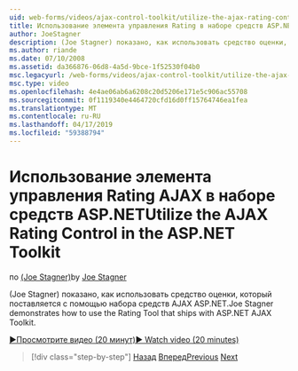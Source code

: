 ```yaml
---
uid: web-forms/videos/ajax-control-toolkit/utilize-the-ajax-rating-control-in-the-aspnet-toolkit
title: Использование элемента управления Rating в наборе средств ASP.NET AJAX | Документация Майкрософт
author: JoeStagner
description: (Joe Stagner) показано, как использовать средство оценки, который поставляется с помощью набора средств AJAX ASP.NET.
ms.author: riande
ms.date: 07/10/2008
ms.assetid: da366876-06d8-4a5d-9bce-1f52530f04b0
msc.legacyurl: /web-forms/videos/ajax-control-toolkit/utilize-the-ajax-rating-control-in-the-aspnet-toolkit
msc.type: video
ms.openlocfilehash: 4e4ae06ab6a6208c20d5206e171e5c906ac55708
ms.sourcegitcommit: 0f1119340e4464720cfd16d0ff15764746ea1fea
ms.translationtype: MT
ms.contentlocale: ru-RU
ms.lasthandoff: 04/17/2019
ms.locfileid: "59388794"
---
```

# <a name="utilize-the-ajax-rating-control-in-the-aspnet-toolkit"></a><span data-ttu-id="efac0-103">Использование элемента управления Rating AJAX в наборе средств ASP.NET</span><span class="sxs-lookup"><span data-stu-id="efac0-103">Utilize the AJAX Rating Control in the ASP.NET Toolkit</span></span>

<span data-ttu-id="efac0-104">по [(Joe Stagner)](https://github.com/JoeStagner)</span><span class="sxs-lookup"><span data-stu-id="efac0-104">by [Joe Stagner](https://github.com/JoeStagner)</span></span>

<span data-ttu-id="efac0-105">(Joe Stagner) показано, как использовать средство оценки, который поставляется с помощью набора средств AJAX ASP.NET.</span><span class="sxs-lookup"><span data-stu-id="efac0-105">Joe Stagner demonstrates how to use the Rating Tool that ships with ASP.NET AJAX Toolkit.</span></span>

[<span data-ttu-id="efac0-106">&#9654;Просмотрите видео (20 минут)</span><span class="sxs-lookup"><span data-stu-id="efac0-106">&#9654; Watch video (20 minutes)</span></span>](https://channel9.msdn.com/Blogs/ASP-NET-Site-Videos/utilize-the-ajax-rating-control-in-the-aspnet-toolkit)

> [!div class="step-by-step"]
> <span data-ttu-id="efac0-107">[Назад](how-do-i-the-ajax-toolkit-reorder-control.md)
> [Вперед](control-extenders.md)</span><span class="sxs-lookup"><span data-stu-id="efac0-107">[Previous](how-do-i-the-ajax-toolkit-reorder-control.md)
[Next](control-extenders.md)</span></span>
